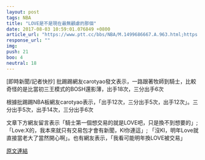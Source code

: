 ```yaml
---
layout: post
tags: NBA
title: "LOVE是不是現在最無顧慮的那個"
date: 2017-08-03 10:59:01.076849 +0800
article_url: "https://www.ptt.cc/bbs/NBA/M.1499686667.A.963.html;https://www.ptt.cc/bbs/NBA/M.1499686667.A.963.html"
response_url: ""
img: 
push: 21
boo: 4
neutral: 18
---
```


[即時新聞/記者快抄] 批踢踢網友carotyao發文表示，一路跟著牧師到騎士，比較奇怪的是比當初三王模式的BOSH還影薄，出手18次，三分出手6次

根據批踢踢NBA板網友carotyao表示，「出手12次，三分出手5次，出手12次」。三分出手5次，出手14次，三分出手6次

文章下方網友留言表示「騎士第一個想交易的就是LOVE吧，只是換不到想要的」;「Love:X的，我本來就只有交易包才會有新聞，KI你連這」; 「沒KI，明年Love就直接當老大了當然開心啊」。也有網友表示，「我看可能明年換LOVE被交易」

<a href = "https://www.ptt.cc/bbs/NBA/M.1501053005.A.432.html">原文連結</a>


